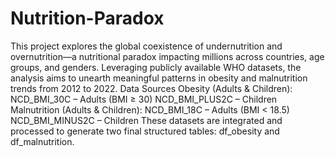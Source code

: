 # Nutrition-Paradox
This project explores the global coexistence of undernutrition and overnutrition—a nutritional paradox impacting millions across countries, age groups, and genders. Leveraging publicly available WHO datasets, the analysis aims to unearth meaningful patterns in obesity and malnutrition trends from 2012 to 2022.
Data Sources
Obesity (Adults & Children):
NCD_BMI_30C – Adults (BMI ≥ 30)
NCD_BMI_PLUS2C – Children
Malnutrition (Adults & Children):
NCD_BMI_18C – Adults (BMI < 18.5)
NCD_BMI_MINUS2C – Children
These datasets are integrated and processed to generate two final structured tables: df_obesity and df_malnutrition.
